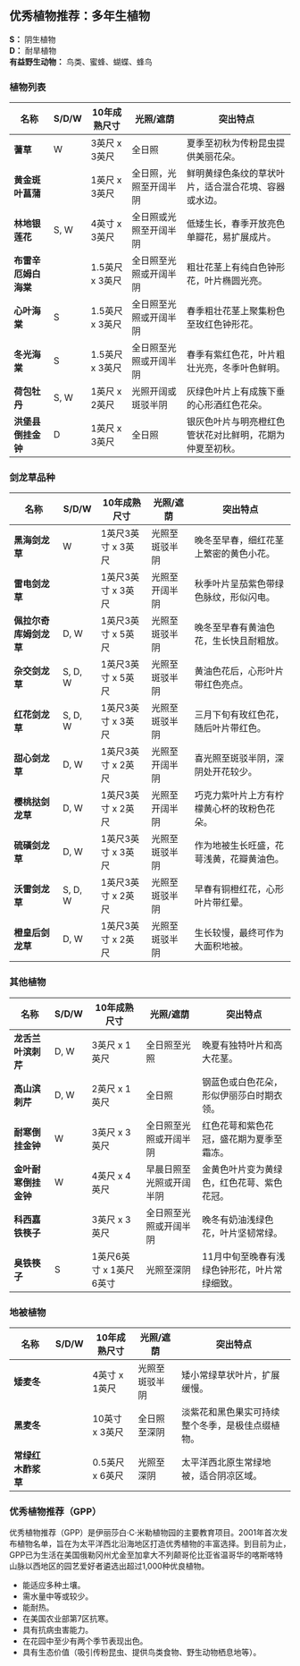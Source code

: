 ## 优秀植物推荐：多年生植物

**S：** 阴生植物  
**D：** 耐旱植物  
**有益野生动物：** 鸟类、蜜蜂、蝴蝶、蜂鸟

### 植物列表

| 名称                         | S/D/W   | 10年成熟尺寸         | 光照/遮荫                   | 突出特点                                                                           |
|------------------------------|---------|----------------------|-----------------------------|-----------------------------------------------------------------------------------|
| **蓍草**                     | W       | 3英尺 x 3英尺         | 全日照                      | 夏季至初秋为传粉昆虫提供美丽花朵。                                                 |
| **黄金斑叶菖蒲**             |         | 1英尺 x 3英尺         | 全日照，光照至开阔半阴       | 鲜明黄绿色条纹的草状叶片，适合混合花境、容器或水边。                               |
| **林地银莲花**               | S, W    | 4英寸 x 3英尺         | 全日照或光照至开阔半阴       | 低矮生长，春季开放亮色单瓣花，易扩展成片。                                         |
| **布雷辛厄姆白海棠**         |         | 1.5英尺 x 3英尺       | 全日照至光照或开阔半阴       | 粗壮花茎上有纯白色钟形花，叶片椭圆光亮。                                           |
| **心叶海棠**                 | S       | 1.5英尺 x 3英尺       | 全日照至光照或开阔半阴       | 春季粗壮花茎上聚集粉色至玫红色钟形花。                                             |
| **冬光海棠**                 | S       | 1.5英尺 x 3英尺       | 全日照至光照或开阔半阴       | 春季有紫红色花，叶片粗壮光亮，冬季叶色鲜明。                                       |
| **荷包牡丹**                 | S, W    | 1英尺 x 2英尺         | 光照开阔或斑驳半阴           | 灰绿色叶片上有成簇下垂的心形酒红色花朵。                                           |
| **洪堡县倒挂金钟**           | D       | 1英尺 x 3英尺         | 全日照                      | 银灰色叶片与明亮橙红色管状花对比鲜明，花期为仲夏至初秋。                          |

### 剑龙草品种

| 名称                         | S/D/W   | 10年成熟尺寸         | 光照/遮荫                   | 突出特点                                                                           |
|------------------------------|---------|----------------------|-----------------------------|-----------------------------------------------------------------------------------|
| **黑海剑龙草**               | W       | 1英尺3英寸 x 3英尺   | 光照至斑驳半阴               | 晚冬至早春，细红花茎上繁密的黄色小花。                                             |
| **雷电剑龙草**               |         | 1英尺3英寸 x 3英尺   | 光照至开阔半阴               | 秋季叶片呈茄紫色带绿色脉纹，形似闪电。                                             |
| **佩拉尔奇库姆剑龙草**       | D, W    | 1英尺3英寸 x 5英尺   | 光照至斑驳半阴               | 晚冬至早春有黄油色花，生长快且耐粗放。                                             |
| **杂交剑龙草**               | S, D, W | 1英尺3英寸 x 5英尺   | 光照至斑驳半阴               | 黄油色花后，心形叶片带红色亮点。                                                   |
| **红花剑龙草**               | S, D, W | 1英尺3英寸 x 3英尺   | 光照至斑驳半阴               | 三月下旬有玫红色花，随后叶片带红色。                                               |
| **甜心剑龙草**               | D, W    | 1英尺3英寸 x 2英尺   | 光照至开阔半阴               | 喜光照至斑驳半阴，深阴处开花较少。                                                 |
| **樱桃挞剑龙草**             | D, W    | 1英尺3英寸 x 2英尺   | 光照至开阔半阴               | 巧克力紫叶片上方有柠檬黄心杯的玫粉色花朵。                                         |
| **硫磺剑龙草**               | D, W    | 1英尺3英寸 x 3英尺   | 光照至斑驳半阴               | 作为地被生长旺盛，花萼浅黄，花瓣黄油色。                                           |
| **沃雷剑龙草**               | S, D, W | 1英尺3英寸 x 2英尺   | 光照至斑驳半阴               | 早春有铜橙红花，心形叶片带红晕。                                                   |
| **橙皇后剑龙草**             | D, W    | 1英尺3英寸 x 2英尺   | 光照至斑驳半阴               | 生长较慢，最终可作为大面积地被。                                                   |

### 其他植物

| 名称                         | S/D/W   | 10年成熟尺寸         | 光照/遮荫                   | 突出特点                                                                           |
|------------------------------|---------|----------------------|-----------------------------|-----------------------------------------------------------------------------------|
| **龙舌兰叶滨刺芹**           | D, W    | 3英尺 x 1英尺         | 全日照至光照                | 晚夏有独特叶片和高大花茎。                                                         |
| **高山滨刺芹**               | D, W    | 2英尺 x 1英尺         | 全日照                      | 钢蓝色或白色花朵，形似伊丽莎白时期衣领。                                           |
| **耐寒倒挂金钟**             | W       | 3英尺 x 3英尺         | 全日照至光照或开阔半阴       | 红色花萼和紫色花冠，盛花期为夏季至霜冻。                                           |
| **金叶耐寒倒挂金钟**         | W       | 4英尺 x 4英尺         | 早晨日照至光照或开阔半阴     | 金黄色叶片变为黄绿色，红色花萼、紫色花冠。                                         |
| **科西嘉铁筷子**             |         | 3英尺 x 3英尺         | 全日照至光照或开阔半阴       | 晚冬有奶油浅绿色花，叶片坚韧常绿。                                                 |
| **臭铁筷子**                 | S       | 1英尺6英寸 x 1英尺6英寸 | 光照至深阴                  | 11月中旬至晚春有浅绿色钟形花，叶片常绿细致。                                       |

### 地被植物

| 名称                         | S/D/W   | 10年成熟尺寸         | 光照/遮荫                   | 突出特点                                                                           |
|------------------------------|---------|----------------------|-----------------------------|-----------------------------------------------------------------------------------|
| **矮麦冬**                   |         | 4英寸 x 1英尺         | 光照至斑驳半阴               | 矮小常绿草状叶片，扩展缓慢。                                                       |
| **黑麦冬**                   |         | 10英寸 x 3英尺        | 全日照至深阴                 | 淡紫花和黑色果实可持续整个冬季，是极佳点缀植物。                                   |
| **常绿红木酢浆草**           |         | 0.5英尺 x 6英尺       | 光照至深阴                   | 太平洋西北原生常绿地被，适合阴凉区域。                                             |

### 优秀植物推荐（GPP）

优秀植物推荐（GPP）是伊丽莎白·C·米勒植物园的主要教育项目。2001年首次发布植物名单，旨在为太平洋西北沿海地区打造优秀植物的丰富选择。到目前为止，GPP已为生活在美国俄勒冈州尤金至加拿大不列颠哥伦比亚省温哥华的喀斯喀特山脉以西地区的园艺爱好者遴选出超过1,000种优良植物。


- 能适应多种土壤。
- 需水量中等或较少。
- 能耐热。
- 在美国农业部第7区抗寒。
- 具有抗病虫害能力。
- 在花园中至少有两个季节表现出色。
- 具有生态价值（吸引传粉昆虫、提供鸟类食物、野生动物栖息地等）。
